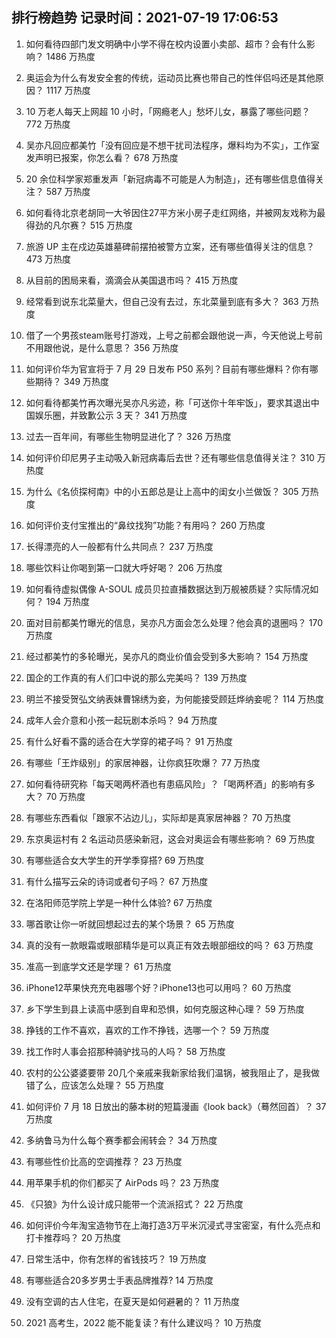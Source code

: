 
## 排行榜趋势 记录时间：2021-07-19 17:06:53
  
  1. 如何看待四部门发文明确中小学不得在校内设置小卖部、超市？会有什么影响？ 1486 万热度
    
  2. 奥运会为什么有发安全套的传统，运动员比赛也带自己的性伴侣吗还是其他原因？ 1117 万热度
    
  3. 10 万老人每天上网超 10 小时，「网瘾老人」愁坏儿女，暴露了哪些问题？ 772 万热度
    
  4. 吴亦凡回应都美竹「没有回应是不想干扰司法程序，爆料均为不实」，工作室发声明已报案，你怎么看？ 678 万热度
    
  5. 20 余位科学家郑重发声「新冠病毒不可能是人为制造」，还有哪些信息值得关注？ 587 万热度
    
  6. 如何看待北京老胡同一大爷因住27平方米小房子走红网络，并被网友戏称为最得劲的凡尔赛？ 515 万热度
    
  7. 旅游 UP 主在戍边英雄墓碑前摆拍被警方立案，还有哪些值得关注的信息？ 473 万热度
    
  8. 从目前的困局来看，滴滴会从美国退市吗？ 415 万热度
    
  9. 经常看到说东北菜量大，但自己没有去过，东北菜量到底有多大？ 363 万热度
    
  10. 借了一个男孩steam账号打游戏，上号之前都会跟他说一声，今天他说上号前不用跟他说，是什么意思？ 356 万热度
    
  11. 如何评价华为官宣将于 7 月 29 日发布 P50 系列？目前有哪些爆料？你有哪些期待？ 349 万热度
    
  12. 如何看待都美竹再次曝光吴亦凡劣迹，称「可送你十年牢饭」，要求其退出中国娱乐圈，并致歉公示 3 天？ 341 万热度
    
  13. 过去一百年间，有哪些生物明显进化了？ 326 万热度
    
  14. 如何评价印尼男子主动吸入新冠病毒后去世？还有哪些信息值得关注？ 310 万热度
    
  15. 为什么《名侦探柯南》中的小五郎总是让上高中的闺女小兰做饭？ 305 万热度
    
  16. 如何评价支付宝推出的“鼻纹找狗”功能？有用吗？ 260 万热度
    
  17. 长得漂亮的人一般都有什么共同点？ 237 万热度
    
  18. 哪些饮料让你喝到第一口就大呼好喝？ 206 万热度
    
  19. 如何看待虚拟偶像 A-SOUL 成员贝拉直播数据达到万舰被质疑？实际情况如何？ 194 万热度
    
  20. 面对目前都美竹曝光的信息，吴亦凡方面会怎么处理？他会真的退圈吗？ 170 万热度
    
  21. 经过都美竹的多轮曝光，吴亦凡的商业价值会受到多大影响？ 154 万热度
    
  22. 国企的工作真的有人们口中说的那么完美吗？ 139 万热度
    
  23. 明兰不接受贺弘文纳表妹曹锦绣为妾，为何能接受顾廷烨纳妾呢？ 114 万热度
    
  24. 成年人会介意和小孩一起玩剧本杀吗？ 94 万热度
    
  25. 有什么好看不露的适合在大学穿的裙子吗？ 91 万热度
    
  26. 有哪些「王炸级别」的家居神器，让你疯狂吹爆？ 77 万热度
    
  27. 如何看待研究称「每天喝两杯酒也有患癌风险」？「喝两杯酒」的影响有多大？ 70 万热度
    
  28. 有哪些东西看似「跟家不沾边儿」，实际却是真家居神器？ 70 万热度
    
  29. 东京奥运村有 2 名运动员感染新冠，这会对奥运会有哪些影响？ 69 万热度
    
  30. 有哪些适合女大学生的开学季穿搭? 69 万热度
    
  31. 有什么描写云朵的诗词或者句子吗？ 67 万热度
    
  32. 在洛阳师范学院上学是一种什么体验? 67 万热度
    
  33. 哪首歌让你一听就回想起过去的某个场景？ 65 万热度
    
  34. 真的没有一款眼霜或眼部精华是可以真正有效去眼部细纹的吗？ 63 万热度
    
  35. 准高一到底学文还是学理？ 61 万热度
    
  36. iPhone12苹果快充充电器哪个好？iPhone13也可以用吗？ 60 万热度
    
  37. 乡下学生到县上读高中感到自卑和恐惧，如何克服这种心理？ 59 万热度
    
  38. 挣钱的工作不喜欢，喜欢的工作不挣钱，选哪一个？ 59 万热度
    
  39. 找工作时人事会招那种骑驴找马的人吗？ 58 万热度
    
  40. 农村的公公婆婆要带 20几个亲戚来我新家给我们温锅，被我阻止了，是我做错了么，应该怎么处理？ 55 万热度
    
  41. 如何评价 7 月 18 日放出的藤本树的短篇漫画《look back》（蓦然回首）？ 37 万热度
    
  42. 多纳鲁马为什么每个赛季都会闹转会？ 34 万热度
    
  43. 有哪些性价比高的空调推荐？ 23 万热度
    
  44. 用苹果手机的你们都买了 AirPods 吗？ 23 万热度
    
  45. 《只狼》为什么设计成只能带一个流派招式？ 22 万热度
    
  46. 如何评价今年淘宝造物节在上海打造3万平米沉浸式寻宝密室，有什么亮点和打卡推荐吗？ 20 万热度
    
  47. 日常生活中，你有怎样的省钱技巧？ 19 万热度
    
  48. 有哪些适合20多岁男士手表品牌推荐? 14 万热度
    
  49. 没有空调的古人住宅，在夏天是如何避暑的？ 11 万热度
    
  50. 2021 高考生，2022 能不能复读？有什么建议吗？ 10 万热度
    